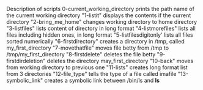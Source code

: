 Description of scripts
0-current_working_directory prints the path name of the current working directory
"1-listit" displays the contents if the current directory
"2-bring_me_home" changes working directory to home directory
"3-listfiles" lists content of directory in long format
"4-listmorefiles" lists all files including hidden ones, in long format
"5-listfilesdigitonly' lists all files sorted numerically
"6-firstdirectory" creates a directory in /tmp, called my_first_directory
"7-movethatfile" moves file betty from /tmp to /tmp/my_first_directory
"8-firstdelete" deletes the file betty
"9-firstdirdeletion" deletes the directory may_first_directory
"10-back" moves from working directory to previous one
"11-lists" creates long format list from 3 directories
"12-file_type" tells the type of a file called imafile
"13-symbolic_link" creates a symbolic link between /bin/ls and __ls__
